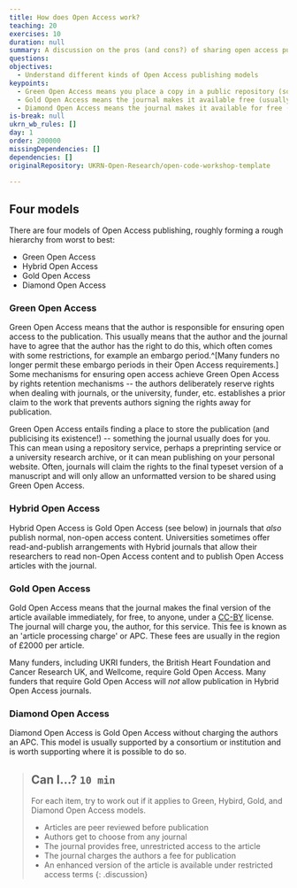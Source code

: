```yaml
---
title: How does Open Access work?
teaching: 20
exercises: 10
duration: null
summary: A discussion on the pros (and cons?) of sharing open access publishing.
questions:
objectives:
  - Understand different kinds of Open Access publishing models
keypoints:
  - Green Open Access means you place a copy in a public repository (sometimes after a delay)
  - Gold Open Access means the journal makes it available free (usually for a cost to you)
  - Diamond Open Access means the journal makes it available for free (and doesn't charge you)
is-break: null
ukrn_wb_rules: []
day: 1
order: 200000
missingDependencies: []
dependencies: []
originalRepository: UKRN-Open-Research/open-code-workshop-template

---
```


## Four models

There are four models of Open Access publishing, roughly forming a rough hierarchy from worst to best:
- Green Open Access
- Hybrid Open Access
- Gold Open Access
- Diamond Open Access

### Green Open Access

Green Open Access means that the author is responsible for ensuring open access
to the publication.
This usually means that the author and the journal have to agree that the author
has the right to do this, which often comes with some restrictions, for example an
embargo period.^[Many funders no longer permit these embargo periods in their Open Access requirements.]
Some mechanisms for ensuring open access achieve Green Open Access by rights retention
mechanisms -- the authors deliberately reserve rights when dealing with journals,
or the university, funder, etc. establishes a prior claim to the work that prevents
authors signing the rights away for publication.

Green Open Access entails finding a place to store the publication
(and publicising its existence!) -- something the journal usually does for you.
This can mean using a repository service, perhaps a preprinting service or a
university research archive, or it can mean publishing on your personal website.
Often, journals will claim the rights to the final typeset version of a manuscript
and will only allow an unformatted version to be shared using Green Open Access.

### Hybrid Open Access

Hybrid Open Access is Gold Open Access (see below) in journals that _also_ publish
normal, non-open access content.
Universities sometimes offer read-and-publish arrangements with Hybrid journals
that allow their researchers to read non-Open Access content and to publish
Open Access articles with the journal.

### Gold Open Access

Gold Open Access means that the journal makes the final version of the article
available immediately, for free, to anyone, under a
[CC-BY](https://creativecommons.org/licenses/by/4.0/) license.
The journal will charge you, the author, for this service.
This fee is known as an 'article processing charge' or APC.
These fees are usually in the region of £2000 per article.

Many funders, including UKRI funders,
the British Heart Foundation and Cancer Research UK, and Wellcome,
require Gold Open Access.
Many funders that require Gold Open Access will _not_ allow publication in
Hybrid Open Access journals.

### Diamond Open Access

Diamond Open Access is Gold Open Access without charging the authors an APC.
This model is usually supported by a consortium or institution and is worth
supporting where it is possible to do so.

> ## Can I...? `10 min`
> For each item, try to work out if it applies to Green, Hybird, Gold, and Diamond
> Open Access models.
> - Articles are peer reviewed before publication
> - Authors get to choose from any journal
> - The journal provides free, unrestricted access to the article
> - The journal charges the authors a fee for publication
> - An enhanced version of the article is available under restricted access terms
{: .discussion}
